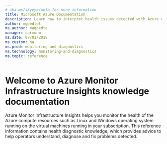 ```yaml
---
# aka.ms/skyeye/meta for more information
title: Microsoft Azure Documentation
description: Learn how to interpret health issues detected with Azure virtual machines using Azure Monitor Infrastructure Insights.  
author: mgoedtel
ms.author: magoedte
manager: carmonm
ms.date: 07/01/2018
ms.custom: na
ms.prod: monitoring-and-diagnostics
ms.technology: monitoring-and-diagnostics
ms.topic: reference
---
```


# Welcome to Azure Monitor Infrastructure Insights knowledge documentation

Azure Monitor Infrastructure Insights helps you monitor the health of the Azure compute resources such as Linux and Windows operating system running on the virtual machines running in your subscription.  This reference information contains health diagnostic knowledge, which provides advice to help operators understand, diagnose and fix problems detected.

